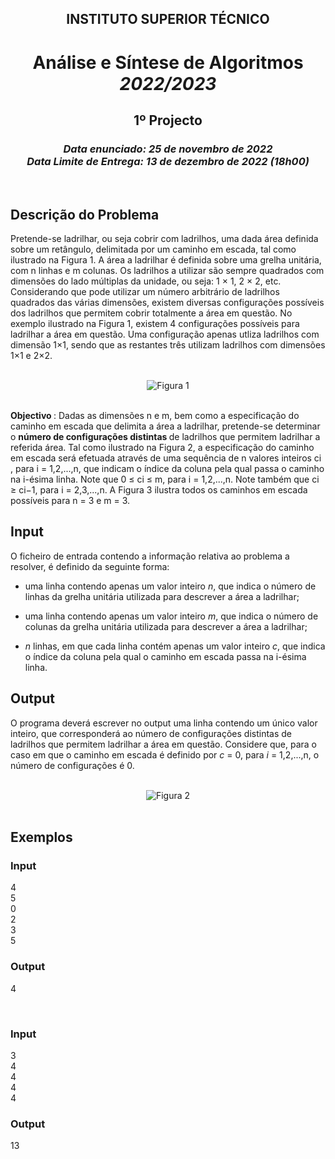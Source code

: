 <h2 align="center"> INSTITUTO SUPERIOR TÉCNICO </h2>
<h1 align="center"> Análise e Síntese de Algoritmos <br> <i> 2022/2023 </i> </h1>
<h2 align="center"> 1º Projecto </h2>
<h3 align="center"> <i>Data enunciado: 25 de novembro de 2022 <br>
Data Limite de Entrega: 13 de dezembro de 2022 (18h00)</i> </h3>
<br>
<h2 align="left"> <b> Descrição do Problema </b> </h2>
<p align="left"> 
  Pretende-se ladrilhar, ou seja cobrir com ladrilhos, uma dada área definida sobre um retângulo,
  delimitada por um caminho em escada, tal como ilustrado na Figura 1. A área a ladrilhar é
  definida sobre uma grelha unitária, com n linhas e m colunas. Os ladrilhos a utilizar são sempre
  quadrados com dimensões do lado múltiplas da unidade, ou seja: 1 × 1, 2 × 2, etc. Considerando que pode utilizar um número arbitrário de ladrilhos quadrados das várias dimensões,
  existem diversas configurações possíveis dos ladrilhos que permitem cobrir totalmente a área
  em questão.
  No exemplo ilustrado na Figura 1, existem 4 configurações possíveis para ladrilhar a área em
  questão. Uma configuração apenas utliza ladrilhos com dimensão 1×1, sendo que as restantes
  três utilizam ladrilhos com dimensões 1×1 e 2×2.
</p>
<br>
<div align="center">
  <img      src="https://cdn.discordapp.com/attachments/1052333643231674451/1057451840930857010/D8RtLh6s9PKpAAAAABJRU5ErkJggg.png"  alt="Figura 1">
</div>
<br>
<p align="left">
  <b> Objectivo </b> : Dadas as dimensões n e m, bem como a especificação do caminho em escada que
  delimita a área a ladrilhar, pretende-se determinar o <b> número de configurações distintas </b> de
  ladrilhos que permitem ladrilhar a referida área.
  Tal como ilustrado na Figura 2, a especificação do caminho em escada será efetuada através de
  uma sequência de n valores inteiros ci
  , para i = 1,2,...,n, que indicam o índice da coluna pela
  qual passa o caminho na i-ésima linha. Note que 0 ≤ ci ≤ m, para i = 1,2,...,n. Note também
  que ci ≥ ci−1, para i = 2,3,...,n. A Figura 3 ilustra todos os caminhos em escada possíveis
  para n = 3 e m = 3.
</p>

<h2 align="left"> <b> Input </b> </h2>
<p align="left">
  O ficheiro de entrada contendo a informação relativa ao problema a resolver, é definido da
  seguinte forma:
</p>

- uma linha contendo apenas um valor inteiro <i>n</i>, que indica o número de linhas da grelha
unitária utilizada para descrever a área a ladrilhar;

- uma linha contendo apenas um valor inteiro <i>m</i>, que indica o número de colunas da grelha
unitária utilizada para descrever a área a ladrilhar;

- <i>n</i> linhas, em que cada linha contém apenas um valor inteiro <i>c</i>, que indica o índice da
coluna pela qual o caminho em escada passa na i-ésima linha.

<h2 align="left"> <b> Output </b> </h2>
<p align="left">
  O programa deverá escrever no output uma linha contendo um único valor inteiro, que corresponderá ao número de configurações distintas de ladrilhos que permitem ladrilhar a área em
  questão. Considere que, para o caso em que o caminho em escada é definido por <i>c</i> = 0, para
  <i>i</i> = 1,2,...,n, o número de configurações é 0.
</p>
<br>
<div align="center">
  <img src="https://cdn.discordapp.com/attachments/1052333643231674451/1057452763530940477/image.png" alt="Figura 2">
</div>
<br>
<h2 align="left"> <b> Exemplos </b> </h2>
<h3 align="left"> <b> Input </b> </h3>
<p align="left"> 4 <br> 5 <br> 0 <br> 2 <br> 3 <br> 5 <br> </p>
<h3 align="left"> <b> Output </b> </h3>
<p> 4 </p>
<br>
<h3 align="left"> <b> Input </b> </h3>
<p align="left"> 3 <br> 4 <br> 4 <br> 4 <br> 4 <br> </p>
<h3 align="left"> <b> Output </b> </h3>
<p> 13 </p>
